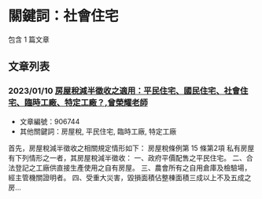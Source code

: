 # 關鍵詞：社會住宅

包含 1 篇文章

## 文章列表

### 2023/01/10 [房屋稅減半徵收之適用：平民住宅、國民住宅、社會住宅、臨時工廠、特定工廠？,曾榮耀老師](../../articles/906744_%E6%88%BF%E5%B1%8B%E7%A8%85%E6%B8%9B%E5%8D%8A%E5%BE%B5%E6%94%B6%E4%B9%8B%E9%81%A9%E7%94%A8%EF%BC%9A%E5%B9%B3%E6%B0%91%E4%BD%8F%E5%AE%85%E3%80%81%E5%9C%8B%E6%B0%91%E4%BD%8F%E5%AE%85%E3%80%81%E7%A4%BE%E6%9C%83%E4%BD%8F%E5%AE%85%E3%80%81%E8%87%A8%E6%99%82%E5%B7%A5%E5%BB%A0%E3%80%81%E7%89%B9%E5%AE%9A%E5%B7%A5%E5%BB%A0%EF%BC%9F%2C%E6%9B%BE%E6%A6%AE%E8%80%80%E8%80%81%E5%B8%AB.md)
- 文章編號：906744
- 其他關鍵詞：房屋稅, 平民住宅, 臨時工廠, 特定工廠

首先，房屋稅減半徵收之相關規定情形如下： 房屋稅條例第 15 條第2項 私有房屋有下列情形之一者，其房屋稅減半徵收： 一、政府平價配售之平民住宅。 二、合法登記之工廠供直接生產使用之自有房屋。 三、農會所有之自用倉庫及檢驗場，經主管機關證明者。 四、受重大災害，毀損面積佔整棟面積三成以上不及五成之房...
